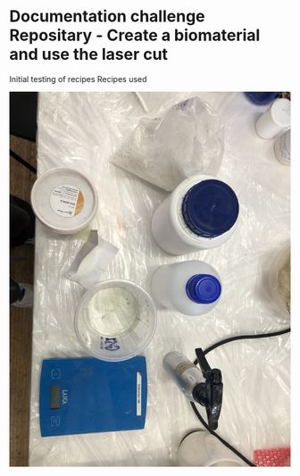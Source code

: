 # Documentation challenge Repositary - Create a biomaterial and use the laser cut
Initial testing of recipes
Recipes used

![Alt Text](IMG_1778.jpg)
